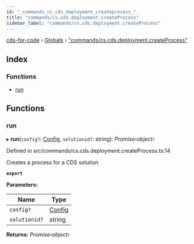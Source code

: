 ```yaml
---
id: "_commands_cs_cds_deployment_createprocess_"
title: "commands/cs.cds.deployment.createProcess"
sidebar_label: "commands/cs.cds.deployment.createProcess"
---
```


[cds-for-code](../index.md) › [Globals](../globals.md) › ["commands/cs.cds.deployment.createProcess"](_commands_cs_cds_deployment_createprocess_.md)

## Index

### Functions

* [run](_commands_cs_cds_deployment_createprocess_.md#run)

## Functions

###  run

▸ **run**(`config?`: [Config](../interfaces/_api_cds_webapi_cdswebapi_.cdswebapi.config.md), `solutionid?`: string): *Promise‹object›*

Defined in src/commands/cs.cds.deployment.createProcess.ts:14

Creates a process for a CDS solution

**`export`** 

**Parameters:**

Name | Type |
------ | ------ |
`config?` | [Config](../interfaces/_api_cds_webapi_cdswebapi_.cdswebapi.config.md) |
`solutionid?` | string |

**Returns:** *Promise‹object›*
